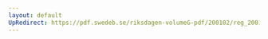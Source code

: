 ```yaml
---
layout: default
UpRedirect: https://pdf.swedeb.se/riksdagen-volumeG-pdf/200102/reg_200102/reg_200102_0113.pdf
---
```

